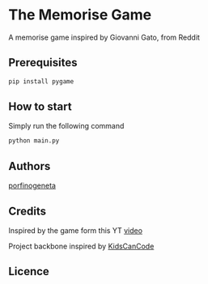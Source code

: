 # The Memorise Game
A memorise game inspired by Giovanni Gato, from Reddit

## Prerequisites

```bash
pip install pygame
```

## How to start

Simply run the following command

```bash
python main.py
```

## Authors

[porfinogeneta](https://github.com/porfinogeneta)

## Credits

Inspired by the game form this YT [video](https://youtu.be/UzNEYP9YG2M)

Project backbone inspired by [KidsCanCode](https://www.youtube.com/c/KidscancodeOrg/videos)

## Licence

